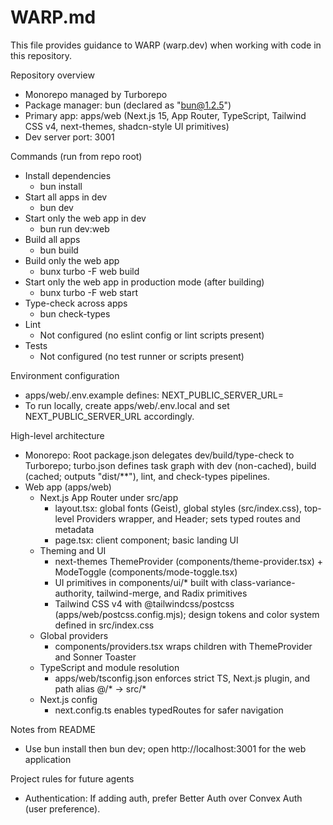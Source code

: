 # WARP.md

This file provides guidance to WARP (warp.dev) when working with code in this repository.

Repository overview
- Monorepo managed by Turborepo
- Package manager: bun (declared as "bun@1.2.5")
- Primary app: apps/web (Next.js 15, App Router, TypeScript, Tailwind CSS v4, next-themes, shadcn-style UI primitives)
- Dev server port: 3001

Commands (run from repo root)
- Install dependencies
  - bun install
- Start all apps in dev
  - bun dev
- Start only the web app in dev
  - bun run dev:web
- Build all apps
  - bun build
- Build only the web app
  - bunx turbo -F web build
- Start only the web app in production mode (after building)
  - bunx turbo -F web start
- Type-check across apps
  - bun check-types
- Lint
  - Not configured (no eslint config or lint scripts present)
- Tests
  - Not configured (no test runner or scripts present)

Environment configuration
- apps/web/.env.example defines: NEXT_PUBLIC_SERVER_URL=
- To run locally, create apps/web/.env.local and set NEXT_PUBLIC_SERVER_URL accordingly.

High-level architecture
- Monorepo: Root package.json delegates dev/build/type-check to Turborepo; turbo.json defines task graph with dev (non-cached), build (cached; outputs "dist/**"), lint, and check-types pipelines.
- Web app (apps/web)
  - Next.js App Router under src/app
    - layout.tsx: global fonts (Geist), global styles (src/index.css), top-level Providers wrapper, and Header; sets typed routes and metadata
    - page.tsx: client component; basic landing UI
  - Theming and UI
    - next-themes ThemeProvider (components/theme-provider.tsx) + ModeToggle (components/mode-toggle.tsx)
    - UI primitives in components/ui/* built with class-variance-authority, tailwind-merge, and Radix primitives
    - Tailwind CSS v4 with @tailwindcss/postcss (apps/web/postcss.config.mjs); design tokens and color system defined in src/index.css
  - Global providers
    - components/providers.tsx wraps children with ThemeProvider and Sonner Toaster
  - TypeScript and module resolution
    - apps/web/tsconfig.json enforces strict TS, Next.js plugin, and path alias @/* -> src/*
  - Next.js config
    - next.config.ts enables typedRoutes for safer navigation

Notes from README
- Use bun install then bun dev; open http://localhost:3001 for the web application

Project rules for future agents
- Authentication: If adding auth, prefer Better Auth over Convex Auth (user preference).

